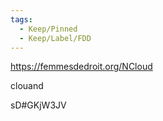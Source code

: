```yaml
---
tags:
  - Keep/Pinned
  - Keep/Label/FDD
---
```


https://femmesdedroit.org/NCloud


clouand

sD#GKjW3JV

